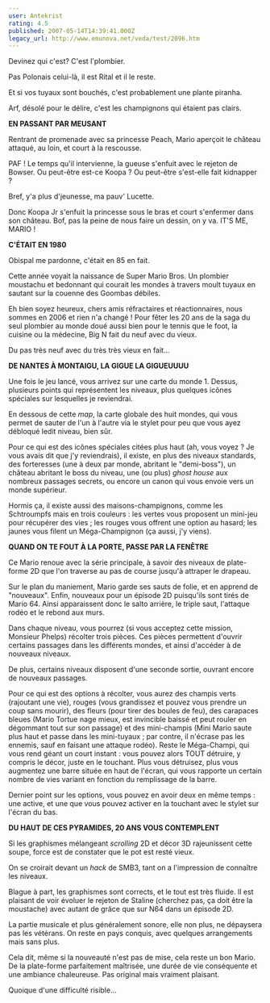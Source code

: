 ```yaml
---
user: Antekrist
rating: 4.5
published: 2007-05-14T14:39:41.000Z
legacy_url: http://www.emunova.net/veda/test/2096.htm
---
```

Devinez qui c'est? C'est l'plombier.  

Pas Polonais celui-là, il est Rital et il le reste.  

Et si vos tuyaux sont bouchés, c'est probablement une plante piranha.  

Arf, désolé pour le délire, c'est les champignons qui étaient pas clairs.  

  

**EN PASSANT PAR MEUSANT**  

Rentrant de promenade avec sa princesse Peach, Mario aperçoit le château attaqué, au loin, et court à la rescousse.  

PAF ! Le temps qu'il intervienne, la gueuse s'enfuit avec le rejeton de Bowser. Ou peut-être est-ce Koopa ? Ou peut-être s'est-elle fait kidnapper ?  

Bref, y'a plus d'jeunesse, ma pauv' Lucette.  

  

Donc Koopa Jr s'enfuit la princesse sous le bras et court s'enfermer dans son château. Bof, pas la peine de nous faire un dessin, on y va. IT'S ME, MARIO !  

  

**C'ÉTAIT EN 1980**  

Obispal me pardonne, c'était en 85 en fait.  

Cette année voyait la naissance de Super Mario Bros. Un plombier moustachu et bedonnant qui courait les mondes à travers moult tuyaux en sautant sur la couenne des Goombas débiles.  

Eh bien soyez heureux, chers amis réfractaires et réactionnaires, nous sommes en 2006 et rien n'a changé ! Pour fêter les 20 ans de la saga du seul plombier au monde doué aussi bien pour le tennis que le foot, la cuisine ou la médecine, Big N fait du neuf avec du vieux.  

Du pas très neuf avec du très très vieux en fait...  

  

**DE NANTES À MONTAIGU, LA GIGUE LA GIGUEUUUU**  

Une fois le jeu lancé, vous arrivez sur une carte du monde 1\. Dessus, plusieurs points qui représentent les niveaux, plus quelques icônes spéciales sur lesquelles je reviendrai.  

En dessous de cette _map_, la carte globale des huit mondes, qui vous permet de sauter de l'un à l'autre via le stylet pour peu que vous ayez débloqué ledit niveau, bien sûr.  

Pour ce qui est des icônes spéciales citées plus haut (ah, vous voyez ? Je vous avais dit que j'y reviendrais), il existe, en plus des niveaux standards, des forteresses (une à deux par monde, abritant le "demi-boss"), un château abritant le boss du niveau, une (ou plus) _ghost house_ aux nombreux passages secrets, ou encore un canon qui vous envoie vers un monde supérieur.  

Hormis ça, il existe aussi des maisons-champignons, comme les Schtroumpfs mais en trois couleurs : les vertes vous proposent un mini-jeu pour récupérer des vies ; les rouges vous offrent une option au hasard; les jaunes vous filent un Méga-Champignon (ça aussi, j'y viens).  

  

**QUAND ON TE FOUT À LA PORTE, PASSE PAR LA FENÊTRE**  

Ce Mario renoue avec la série principale, à savoir des niveaux de plate-forme 2D que l'on traverse au pas de course jusqu'à attraper le drapeau.  

Sur le plan du maniement, Mario garde ses sauts de folie, et en apprend de "nouveaux". Enfin, nouveaux pour un épisode 2D puisqu'ils sont tirés de Mario 64\. Ainsi apparaissent donc le salto arrière, le triple saut, l'attaque rodéo et le rebond aux murs.  

Dans chaque niveau, vous pourrez (si vous acceptez cette mission, Monsieur Phelps) récolter trois pièces. Ces pièces permettent d'ouvrir certains passages dans les différents mondes, et ainsi d'accéder à de nouveaux niveaux.  

De plus, certains niveaux disposent d'une seconde sortie, ouvrant encore de nouveaux passages.  

Pour ce qui est des options à récolter, vous aurez des champis verts (rajoutant une vie), rouges (vous grandissez et pouvez vous prendre un coup sans mourir), des fleurs (pour tirer des boules de feu), des carapaces bleues (Mario Tortue nage mieux, est invincible baissé et peut rouler en dégommant tout sur son passage) et des mini-champis (Mini Mario saute plus haut et passe dans les mini-tuyaux ; par contre, il n'écrase pas les ennemis, sauf en faisant une attaque rodéo). Reste le Méga-Champi, qui vous rend géant un court instant : vous pouvez alors TOUT détruire, y compris le décor, juste en le touchant. Plus vous détruisez, plus vous augmentez une barre située en haut de l'écran, qui vous rapporte un certain nombre de vies variant en fonction du remplissage de la barre.  

Dernier point sur les options, vous pouvez en avoir deux en même temps : une active, et une que vous pouvez activer en la touchant avec le stylet sur l'écran du bas.  

  

**DU HAUT DE CES PYRAMIDES, 20 ANS VOUS CONTEMPLENT**  

Si les graphismes mélangeant _scrolling_ 2D et décor 3D rajeunissent cette soupe, force est de constater que le pot est resté vieux.  

On se croirait devant un _hack_ de SMB3, tant on a l'impression de connaître les niveaux.  

Blague à part, les graphismes sont corrects, et le tout est très fluide. Il est plaisant de voir évoluer le rejeton de Staline (cherchez pas, ça doit être la moustache) avec autant de grâce que sur N64 dans un épisode 2D.  

La partie musicale et plus généralement sonore, elle non plus, ne dépaysera pas les vétérans. On reste en pays conquis, avec quelques arrangements mais sans plus.  

Cela dit, même si la nouveauté n'est pas de mise, cela reste un bon Mario. De la plate-forme parfaitement maîtrisée, une durée de vie conséquente et une ambiance chaleureuse. Pas original mais vraiment plaisant.  

Quoique d'une difficulté risible...